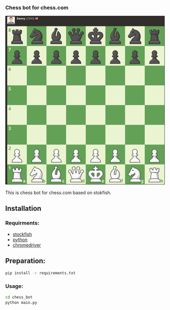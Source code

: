 ### Chess bot for chess.com

![](present.gif)

This is chess bot for chess.com based on stokfish.

## Installation

### Requirments:

* [stockfish](https://stockfishchess.org/)
* [python](https://www.python.org/)
* [chromedriver](https://chromedriver.chromium.org/)

## Preparation:

```bash
pip install -r requirements.txt
```

### Usage:

```bash
cd chess_bot
python main.py
```

